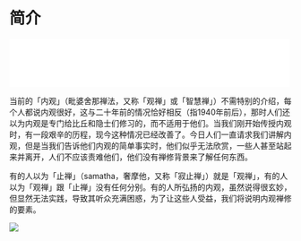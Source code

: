 # 简介

<iframe frameborder="0" marginwidth="0" marginheight="0" width=500 height=86 src="./mp3/1-0.mp3"></iframe>

当前的「内观」（毗婆舍那禅法，又称「观禅」或「智慧禅」）不需特别的介绍，每个人都说内观很好，这与二十年前的情况恰好相反（指1940年前后），那时人们还以为内观是专门给比丘和隐士们修习的，而不适用于他们。当我们刚开始传授内观时，有一段艰辛的历程，现今这种情况已经改善了。今日人们一直请求我们讲解内观，但是当我们告诉他们内观的简单事实时，他们似乎无法欣赏，一些人甚至站起来并离开，人们不应该责难他们，他们没有禅修背景来了解任何东西。

有的人以为「止禅」（samatha，奢摩他，又称「寂止禅」）就是「观禅」，有的人以为「观禅」跟「止禅」没有任何分别。有的人所弘扬的内观，虽然说得很玄妙，但显然无法实践，导致其听众充满困惑，为了让这些人受益，我们将说明内观禅修的要素。

![](./img/1-0.webp)

